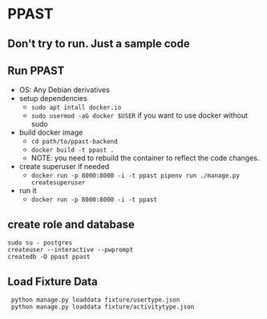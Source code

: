 # PPAST

## Don't try to run. Just a sample code

## Run PPAST
  - OS: Any Debian derivatives
  - setup dependencies
    - `sudo apt intall docker.io`
    - `sudo usermod -aG docker $USER` if you want to use docker without sudo
  - build docker image
    - `cd path/to/ppast-backend`
    - `docker build -t ppast .`
    - NOTE: you need to rebuild the container to reflect the code changes.
  - create superuser if needed
    - `docker run -p 8000:8000 -i -t ppast pipenv run ./manage.py createsuperuser`
  - run it
    - `docker run -p 8000:8000 -i -t ppast`

## create role and database
    sudo su - postgres
    createuser --interactive --pwprompt
    createdb -O ppast ppast

## Load Fixture Data
     python manage.py loaddata fixture/usertype.json
     python manage.py loaddata fixture/activitytype.json
     
